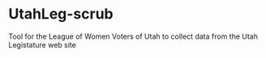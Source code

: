 UtahLeg-scrub
=============

Tool for the League of Women Voters of Utah to collect data from the Utah Legistature web site
